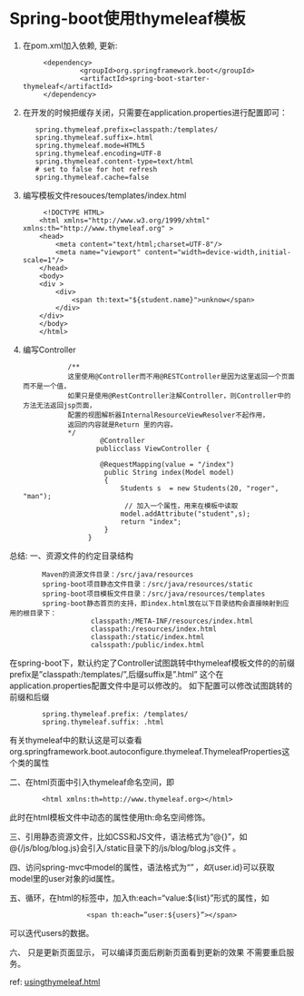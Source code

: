 # Spring-boot使用thymeleaf模板

1. 在pom.xml加入依赖, 更新:

            <dependency>  
                     <groupId>org.springframework.boot</groupId>  
                     <artifactId>spring-boot-starter-thymeleaf</artifactId>  
            </dependency>
      
2. 在开发的时候把缓存关闭，只需要在application.properties进行配置即可：

          spring.thymeleaf.prefix=classpath:/templates/  
          spring.thymeleaf.suffix=.html  
          spring.thymeleaf.mode=HTML5  
          spring.thymeleaf.encoding=UTF-8  
          spring.thymeleaf.content-type=text/html  
          # set to false for hot refresh  
          spring.thymeleaf.cache=false  
    
 3. 编写模板文件resouces/templates/index.html
 
             <!DOCTYPE HTML>
            <html xmlns="http://www.w3.org/1999/xhtml" xmlns:th="http://www.thymeleaf.org" >
            <head>
                <meta content="text/html;charset=UTF-8"/>
                <meta name="viewport" content="width=device-width,initial-scale=1"/>
            </head>
            <body>
            <div >
                <div>
                    <span th:text="${student.name}">unknow</span>
                </div>
            </div>
            </body>
            </html>
   
 4. 编写Controller
 
 
                   /**
                   这里使用@Controller而不用@RESTController是因为这里返回一个页面而不是一个值，
                   如果只是使用@RestController注解Controller，则Controller中的方法无法返回jsp页面，
                   配置的视图解析器InternalResourceViewResolver不起作用，
                   返回的内容就是Return 里的内容。
                   */
                           @Controller  
                          publicclass ViewController {  

                           @RequestMapping(value = "/index")
                            public String index(Model model)
                            {
                                Students s  = new Students(20, "roger", "man");
                                 // 加入一个属性，用来在模板中读取
                                model.addAttribute("student",s);
                                return "index";
                            }
                        }  

总结:
一、资源文件的约定目录结构 

            Maven的资源文件目录：/src/java/resources 
            spring-boot项目静态文件目录：/src/java/resources/static 
            spring-boot项目模板文件目录：/src/java/resources/templates 
            spring-boot静态首页的支持，即index.html放在以下目录结构会直接映射到应用的根目录下：
                        classpath:/META-INF/resources/index.html    
                        classpath:/resources/index.html    
                        classpath:/static/index.html    
                        calsspath:/public/index.html   

在spring-boot下，默认约定了Controller试图跳转中thymeleaf模板文件的的前缀prefix是”classpath:/templates/”,后缀suffix是”.html” 
这个在application.properties配置文件中是可以修改的。 如下配置可以修改试图跳转的前缀和后缀

            spring.thymeleaf.prefix: /templates/    
            spring.thymeleaf.suffix: .html    
 
有关thymeleaf中的默认这是可以查看org.springframework.boot.autoconfigure.thymeleaf.ThymeleafProperties这个类的属性 

二、在html页面中引入thymeleaf命名空间，即

            <html xmlns:th=http://www.thymeleaf.org></html>
此时在html模板文件中动态的属性使用th:命名空间修饰。 

三、引用静态资源文件，比如CSS和JS文件，语法格式为“@{}”，如@{/js/blog/blog.js}会引入/static目录下的/js/blog/blog.js文件 。

四、访问spring-mvc中model的属性，语法格式为“${}”，如${user.id}可以获取model里的user对象的id属性。 

五、循环，在html的标签中，加入th:each=“value:${list}”形式的属性，如

                       <span th:each=”user:${users}”></span>
可以迭代users的数据。

六、 只是更新页面显示， 可以编译页面后刷新页面看到更新的效果 不需要重启服务。

ref: [usingthymeleaf.html](https://www.thymeleaf.org/doc/tutorials/2.1/usingthymeleaf.html#what-is-thymeleaf)
